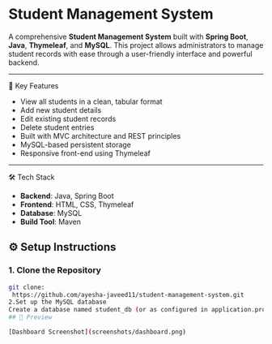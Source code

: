# Student Management System

A comprehensive **Student Management System** built with **Spring Boot**, **Java**, **Thymeleaf**, and **MySQL**. This project allows administrators to manage student records with ease through a user-friendly interface and powerful backend.

---

📌 Key Features

-  View all students in a clean, tabular format
-  Add new student details
- Edit existing student records
-  Delete student entries
-  Built with MVC architecture and REST principles
- MySQL-based persistent storage
- Responsive front-end using Thymeleaf

---

🛠️ Tech Stack

- **Backend**: Java, Spring Boot
- **Frontend**: HTML, CSS, Thymeleaf
- **Database**: MySQL
- **Build Tool**: Maven



## ⚙️ Setup Instructions

### 1. Clone the Repository
```bash
git clone:
 https://github.com/ayesha-javeed11/student-management-system.git
2.Set up the MySQL database
Create a database named student_db (or as configured in application.properties), and update your MySQL username and password.
## 📸 Preview

[Dashboard Screenshot](screenshots/dashboard.png)
